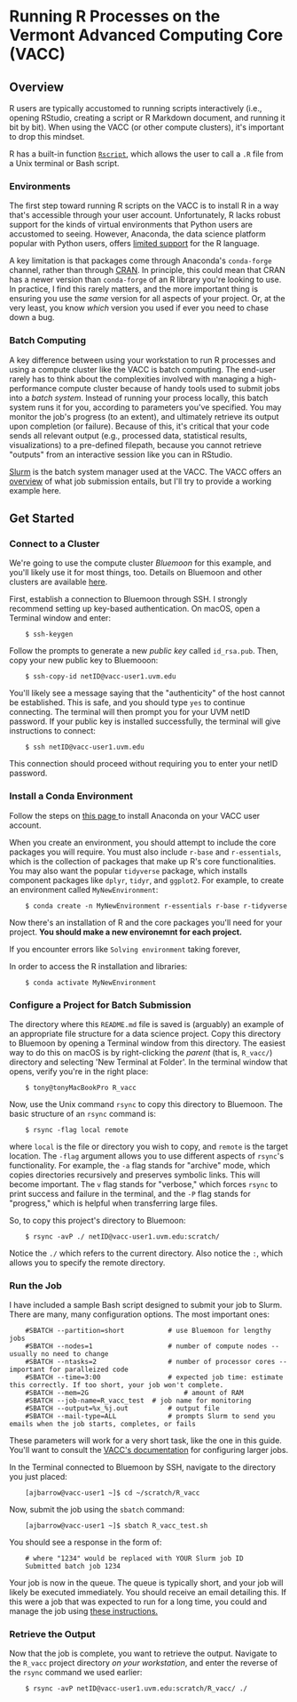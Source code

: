 # Running R Processes on the Vermont Advanced Computing Core (VACC)

## Overview

R users are typically accustomed to running scripts interactively (i.e., opening RStudio, creating a script or R Markdown document, and running it bit by bit). When using the VACC (or other compute clusters), it's important to drop this mindset. 

R has a built-in function [`Rscript`](https://www.rdocumentation.org/packages/utils/versions/3.6.2/topics/Rscript), which allows the user to call a `.R` file from a Unix terminal or Bash script. 

### Environments

The first step toward running R scripts on the VACC is to install R in a way that's accessible through your user account. Unfortunately, R lacks robust support for the kinds of virtual environments that Python users are accustomed to seeing. However, Anaconda, the data science platform popular with Python users, offers [limited support](https://docs.anaconda.com/anaconda/user-guide/tasks/using-r-language/) for the R language. 

A key limitation is that packages come through Anaconda's `conda-forge` channel, rather than through [CRAN](https://cran.r-project.org/). In principle, this could mean that CRAN has a newer version than `conda-forge` of an R library you're looking to use. In practice, I find this rarely matters, and the more important thing is ensuring you use the _same_ version for all aspects of your project. Or, at the very least, you know _which_ version you used if ever you need to chase down a bug.

### Batch Computing

A key difference between using your workstation to run R processes and using a compute cluster like the VACC is batch computing. The end-user rarely has to think about the complexities involved with managing a high-performance compute cluster because of handy tools used to submit jobs into a _batch system_. Instead of running your process locally, this batch system runs it for you, according to parameters you've specified. You may monitor the job's progress (to an extent), and ultimately retrieve its output upon completion (or failure). Because of this, it's critical that your code sends all relevant output (e.g., processed data, statistical results, visualizations) to a pre-defined filepath, because you cannot retrieve "outputs" from an interactive session like you can in RStudio.

[Slurm](https://en.wikipedia.org/wiki/Slurm_Workload_Manager) is the batch system manager used at the VACC. The VACC offers an [overview](https://www.uvm.edu/vacc/kb/knowledge-base/understand-batch-system/) of what job submission entails, but I'll try to provide a working example here.

## Get Started

### Connect to a Cluster

We're going to use the compute cluster _Bluemoon_ for this example, and you'll likely use it for most things, too. Details on Bluemoon and other clusters are available [here](https://www.uvm.edu/vacc/cluster-specs).

First, establish a connection to Bluemoon through SSH. I strongly recommend setting up key-based authentication. On macOS, open a Terminal window and enter:

		$ ssh-keygen
		
Follow the prompts to generate a new _public key_ called `id_rsa.pub`. Then, copy your new public key to Bluemooon:

		$ ssh-copy-id netID@vacc-user1.uvm.edu

You'll likely see a message saying that the "authenticity" of the host cannot be established. This is safe, and you should type `yes` to continue connecting. The terminal will then prompt you for your UVM netID password. If your public key is installed successfully, the terminal will give instructions to connect:

		$ ssh netID@vacc-user1.uvm.edu
		
This connection should proceed without requiring you to enter your netID password.


### Install a Conda Environment

Follow the steps on [this page ](https://www.uvm.edu/vacc/kb/knowledge-base/install-anaconda-or-miniconda/) to install Anaconda on your VACC user account.

When you create an environment, you should attempt to include the core packages you will require. You must also include `r-base` and `r-essentials`, which is the collection of packages that make up R's core functionalities. You may also want the popular `tidyverse` package, which installs component packages like `dplyr`, `tidyr`, and `ggplot2`. For example, to create an environment called `MyNewEnvironment`:

		$ conda create -n MyNewEnvironment r-essentials r-base r-tidyverse
		
Now there's an installation of R and the core packages you'll need for your project. **You should make a new environemnt for each project.**

If you encounter errors like `Solving environment` taking forever, 

In order to access the R installation and libraries:

		$ conda activate MyNewEnvironment
		
### Configure a Project for Batch Submission

The directory where this `README.md` file is saved is (arguably) an example of an appropriate file structure for a data science project. Copy this directory to Bluemoon by opening a Terminal window from this directory. The easiest way to do this on macOS is by right-clicking the *parent* (that is, `R_vacc/`) directory and selecting 'New Terminal at Folder'. In the terminal window that opens, verify you're in the right place:

		$ tony@tonyMacBookPro R_vacc

Now, use the Unix command `rsync` to copy this directory to Bluemoon. The basic structure of an `rsync` command is:

		$ rsync -flag local remote

where `local` is the file or directory you wish to copy, and `remote` is the target location. The `-flag` argument allows you to use different aspects of `rsync`'s functionality. For example, the `-a` flag stands for "archive" mode, which copies directories recursively and preserves symbolic links. This will become important. The `v` flag stands for "verbose," which forces `rsync` to print success and failure in the terminal, and the `-P` flag stands for "progress," which is helpful when transferring large files.

So, to copy this project's directory to Bluemoon:

		$ rsync -avP ./ netID@vacc-user1.uvm.edu:scratch/

Notice the `./` which refers to the current directory. Also notice the `:`, which allows you to specify the remote directory. 

### Run the Job

I have included a sample Bash script designed to submit your job to Slurm. There are many, many configuration options. The most important ones:

		#SBATCH --partition=short			# use Bluemoon for lengthy jobs
		#SBATCH --nodes=1					# number of compute nodes -- usually no need to change
		#SBATCH --ntasks=2					# number of processor cores -- important for paralleized code
		#SBATCH --time=3:00					# expected job time: estimate this correctly. If too short, your job won't complete.
		#SBATCH --mem=2G						# amount of RAM
		#SBATCH --job-name=R_vacc_test	# job name for monitoring
		#SBATCH --output=%x_%j.out			# output file
		#SBATCH --mail-type=ALL				# prompts Slurm to send you emails when the job starts, completes, or fails

These parameters will work for a very short task, like the one in this guide. You'll want to consult the [VACC's documentation](https://www.uvm.edu/vacc/kb/knowledge-base/write-submit-job-bluemoon/) for configuring larger jobs. 

In the Terminal connected to Bluemoon by SSH, navigate to the directory you just placed:

		[ajbarrow@vacc-user1 ~]$ cd ~/scratch/R_vacc
		
Now, submit the job using the `sbatch` command:

		[ajbarrow@vacc-user1 ~]$ sbatch R_vacc_test.sh
		
You should see a response in the form of:

		# where "1234" would be replaced with YOUR Slurm job ID
		Submitted batch job 1234
		
Your job is now in the queue. The queue is typically short, and your job will likely be executed immediately. You should receive an email detailing this. If this were a job that was expected to run for a long time, you could and manage the job using [these instructions.](https://www.uvm.edu/vacc/kb/knowledge-base/monitor-and-manage-a-job/)

### Retrieve the Output

Now that the job is complete, you want to retrieve the output. Navigate to the `R_vacc` project directory _on your workstation_, and enter the reverse of the `rsync` command we used earlier:

		$ rsync -avP netID@vacc-user1.uvm.edu:scratch/R_vacc/ ./
		




<!--- package `parglm` for parallel -->

	